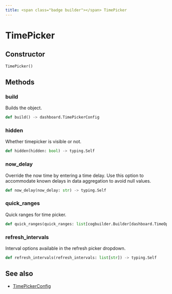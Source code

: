 ```yaml
---
title: <span class="badge builder"></span> TimePicker
---
```

# <span class="badge builder"></span> TimePicker

## Constructor

```python
TimePicker()
```
## Methods

### <span class="badge object-method"></span> build

Builds the object.

```python
def build() -> dashboard.TimePickerConfig
```

### <span class="badge object-method"></span> hidden

Whether timepicker is visible or not.

```python
def hidden(hidden: bool) -> typing.Self
```

### <span class="badge object-method"></span> now_delay

Override the now time by entering a time delay. Use this option to accommodate known delays in data aggregation to avoid null values.

```python
def now_delay(now_delay: str) -> typing.Self
```

### <span class="badge object-method"></span> quick_ranges

Quick ranges for time picker.

```python
def quick_ranges(quick_ranges: list[cogbuilder.Builder[dashboard.TimeOption]]) -> typing.Self
```

### <span class="badge object-method"></span> refresh_intervals

Interval options available in the refresh picker dropdown.

```python
def refresh_intervals(refresh_intervals: list[str]) -> typing.Self
```

## See also

 * <span class="badge object-type-class"></span> [TimePickerConfig](./object-TimePickerConfig.md)
